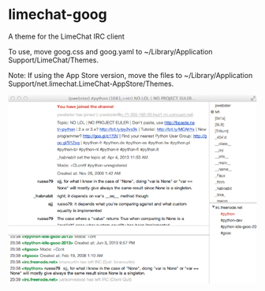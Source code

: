 limechat-goog
=============

A theme for the LimeChat IRC client

To use, move goog.css and goog.yaml to ~/Library/Application Support/LimeChat/Themes.

Note: If using the App Store version, move the files to ~/Library/Application Support/net.limechat.LimeChat-AppStore/Themes.

![Screenshot](screenshot.png "Goog theme for Limechat")
